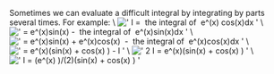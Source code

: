 Sometimes we can evaluate a difficult integral by integrating by parts
several times. For example: \\
![' I =  the integral of  e\^(x) cos(x)dx '](../dictionary/equation_images/2739.1..png)
\\
![' = e\^(x)sin(x) -  the integral of  e\^(x)sin(x)dx '](../dictionary/equation_images/2739.2..png)
\\
![' = e\^(x)sin(x) + e\^(x)cos(x)  -  the integral of  e\^(x)cos(x)dx '](../dictionary/equation_images/2739.3..png)
\\
![' = e\^(x)(sin(x) + cos(x)
) - I '](../dictionary/equation_images/2739.4..png)
\\
![' 2 I = e\^(x)(sin(x) + cos(x)
) '](../dictionary/equation_images/2739.5..png)
\\
![' I = (e\^(x) )/(2)(sin(x) + cos(x)
) '](../dictionary/equation_images/2739.6..png)
